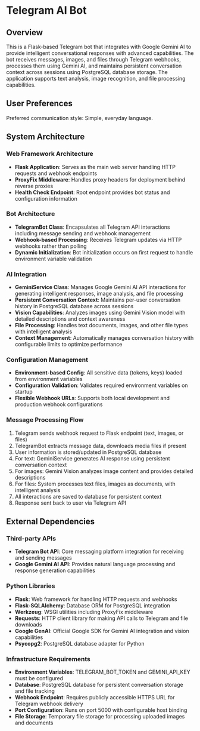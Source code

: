 # Telegram AI Bot

## Overview

This is a Flask-based Telegram bot that integrates with Google Gemini AI to provide intelligent conversational responses with advanced capabilities. The bot receives messages, images, and files through Telegram webhooks, processes them using Gemini AI, and maintains persistent conversation context across sessions using PostgreSQL database storage. The application supports text analysis, image recognition, and file processing capabilities.

## User Preferences

Preferred communication style: Simple, everyday language.

## System Architecture

### Web Framework Architecture
- **Flask Application**: Serves as the main web server handling HTTP requests and webhook endpoints
- **ProxyFix Middleware**: Handles proxy headers for deployment behind reverse proxies
- **Health Check Endpoint**: Root endpoint provides bot status and configuration information

### Bot Architecture
- **TelegramBot Class**: Encapsulates all Telegram API interactions including message sending and webhook management
- **Webhook-based Processing**: Receives Telegram updates via HTTP webhooks rather than polling
- **Dynamic Initialization**: Bot initialization occurs on first request to handle environment variable validation

### AI Integration
- **GeminiService Class**: Manages Google Gemini AI API interactions for generating intelligent responses, image analysis, and file processing
- **Persistent Conversation Context**: Maintains per-user conversation history in PostgreSQL database across sessions
- **Vision Capabilities**: Analyzes images using Gemini Vision model with detailed descriptions and context awareness
- **File Processing**: Handles text documents, images, and other file types with intelligent analysis
- **Context Management**: Automatically manages conversation history with configurable limits to optimize performance

### Configuration Management
- **Environment-based Config**: All sensitive data (tokens, keys) loaded from environment variables
- **Configuration Validation**: Validates required environment variables on startup
- **Flexible Webhook URLs**: Supports both local development and production webhook configurations

### Message Processing Flow
1. Telegram sends webhook request to Flask endpoint (text, images, or files)
2. TelegramBot extracts message data, downloads media files if present
3. User information is stored/updated in PostgreSQL database
4. For text: GeminiService generates AI response using persistent conversation context
5. For images: Gemini Vision analyzes image content and provides detailed descriptions
6. For files: System processes text files, images as documents, with intelligent analysis
7. All interactions are saved to database for persistent context
8. Response sent back to user via Telegram API

## External Dependencies

### Third-party APIs
- **Telegram Bot API**: Core messaging platform integration for receiving and sending messages
- **Google Gemini AI API**: Provides natural language processing and response generation capabilities

### Python Libraries
- **Flask**: Web framework for handling HTTP requests and webhooks
- **Flask-SQLAlchemy**: Database ORM for PostgreSQL integration
- **Werkzeug**: WSGI utilities including ProxyFix middleware
- **Requests**: HTTP client library for making API calls to Telegram and file downloads
- **Google GenAI**: Official Google SDK for Gemini AI integration and vision capabilities
- **Psycopg2**: PostgreSQL database adapter for Python

### Infrastructure Requirements
- **Environment Variables**: TELEGRAM_BOT_TOKEN and GEMINI_API_KEY must be configured
- **Database**: PostgreSQL database for persistent conversation storage and file tracking
- **Webhook Endpoint**: Requires publicly accessible HTTPS URL for Telegram webhook delivery
- **Port Configuration**: Runs on port 5000 with configurable host binding
- **File Storage**: Temporary file storage for processing uploaded images and documents